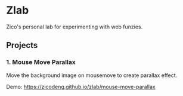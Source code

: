 # Zlab

Zico's personal lab for experimenting with web funzies.

## Projects

### 1. Mouse Move Parallax

Move the background image on mousemove to create parallax effect.

Demo: https://zicodeng.github.io/zlab/mouse-move-parallax
